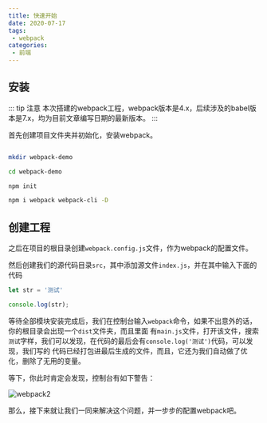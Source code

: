```yaml
---
title: 快速开始
date: 2020-07-17
tags:
 - webpack
categories:
 - 前端
---
```


## 安装

::: tip 注意
本次搭建的webpack工程，webpack版本是4.x，后续涉及的babel版本是7.x，均为目前文章编写日期的最新版本。
:::

首先创建项目文件夹并初始化，安装webpack。

```bash

mkdir webpack-demo

cd webpack-demo

npm init

npm i webpack webpack-cli -D

```

## 创建工程

之后在项目的根目录创建`webpack.config.js`文件，作为webpack的配置文件。

然后创建我们的源代码目录`src`，其中添加源文件`index.js`，并在其中输入下面的代码

```js
let str = '测试'

console.log(str);
```

等待全部模块安装完成后，我们在控制台输入`webpack`命令，如果不出意外的话，你的根目录会出现一个`dist`文件夹，而且里面
有`main.js`文件，打开该文件，搜索`测试`字样，我们可以发现，在代码的最后会有`console.log('测试')`代码，可以发现，我们写的
代码已经打包进最后生成的文件，而且，它还为我们自动做了优化，删除了无用的变量。

等下，你此时肯定会发现，控制台有如下警告：

![webpack2](~@Webpack/images/webpack2.png)

那么，接下来就让我们一同来解决这个问题，并一步步的配置webpack吧。
